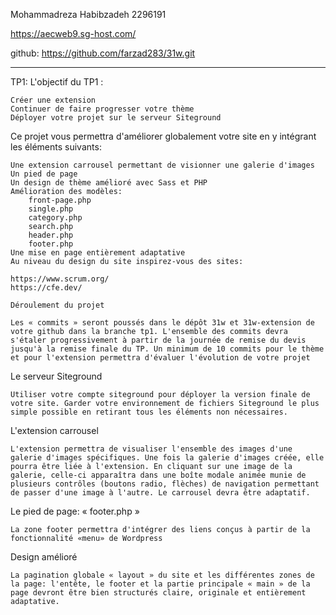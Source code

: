 Mohammadreza Habibzadeh
2296191

https://aecweb9.sg-host.com/

github:
https://github.com/farzad283/31w.git




--------------------------------------------------------------------

TP1:
L'objectif du TP1 :

    Créer une extension
    Continuer de faire progresser votre thème
    Déployer votre projet sur le serveur Siteground

Ce projet vous permettra d'améliorer globalement votre site en y intégrant les éléments suivants:

    Une extension carrousel permettant de visionner une galerie d'images
    Un pied de page
    Un design de thème amélioré avec Sass et PHP
    Amélioration des modèles:
        front-page.php
        single.php
        category.php
        search.php
        header.php
        footer.php
    Une mise en page entièrement adaptative
    Au niveau du design du site inspirez-vous des sites:

    https://www.scrum.org/
    https://cfe.dev/

    Déroulement du projet

    Les « commits » seront poussés dans le dépôt 31w et 31w-extension de votre github dans la branche tp1. L'ensemble des commits devra s'étaler progressivement à partir de la journée de remise du devis jusqu'à la remise finale du TP. Un minimum de 10 commits pour le thème et pour l'extension permettra d'évaluer l'évolution de votre projet

Le serveur Siteground

    Utiliser votre compte siteground pour déployer la version finale de votre site. Garder votre environnement de fichiers Siteground le plus simple possible en retirant tous les éléments non nécessaires.

L'extension carrousel

    L'extension permettra de visualiser l'ensemble des images d'une galerie d'images spécifiques. Une fois la galerie d'images créée, elle pourra être liée à l'extension. En cliquant sur une image de la galerie, celle-ci apparaîtra dans une boîte modale animée munie de plusieurs contrôles (boutons radio, flèches) de navigation permettant de passer d'une image à l'autre. Le carrousel devra être adaptatif.

Le pied de page: « footer.php »

    La zone footer permettra d'intégrer des liens conçus à partir de la fonctionnalité «menu» de Wordpress

Design amélioré

    La pagination globale « layout » du site et les différentes zones de la page: l'entête, le footer et la partie principale « main » de la page devront être bien structurés claire, originale et entièrement adaptative.





